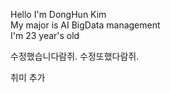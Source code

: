 Hello I'm DongHun Kim  
My major is AI BigData management  
I'm 23 year's old  

수정했습니다람쥐.
수정또했다람쥐.

취미 추가
